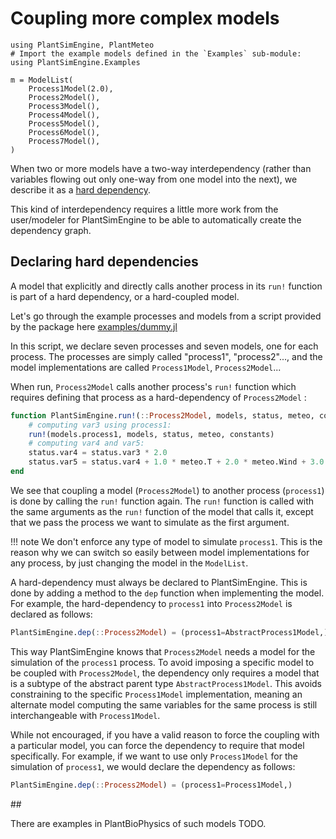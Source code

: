 # Coupling more complex models

```@setup usepkg
using PlantSimEngine, PlantMeteo
# Import the example models defined in the `Examples` sub-module:
using PlantSimEngine.Examples

m = ModelList(
    Process1Model(2.0), 
    Process2Model(),
    Process3Model(),
    Process4Model(),
    Process5Model(),
    Process6Model(),
    Process7Model(),
)
```

When two or more models have a two-way interdependency (rather than variables flowing out only one-way from one model into the next), we describe it as a [hard dependency](TODO).

This kind of interdependency requires a little more work from the user/modeler for PlantSimEngine to be able to automatically create the dependency graph.

## Declaring hard dependencies

A model that explicitly and directly calls another process in its `run!` function is part of a hard dependency, or a hard-coupled model. 

Let's go through the example processes and models from a script provided by the package here [examples/dummy.jl](https://github.com/VirtualPlantLab/PlantSimEngine.jl/blob/main/examples/dummy.jl)

In this script, we declare seven processes and seven models, one for each process. The processes are simply called "process1", "process2"..., and the model implementations are called `Process1Model`, `Process2Model`...

When run, `Process2Model` calls another process's `run!` function which requires defining that process as a hard-dependency of `Process2Model` :

```julia
function PlantSimEngine.run!(::Process2Model, models, status, meteo, constants, extra)
    # computing var3 using process1:
    run!(models.process1, models, status, meteo, constants)
    # computing var4 and var5:
    status.var4 = status.var3 * 2.0
    status.var5 = status.var4 + 1.0 * meteo.T + 2.0 * meteo.Wind + 3.0 * meteo.Rh
end
```

We see that coupling a model (`Process2Model`) to another process (`process1`) is done by calling the `run!` function again. The `run!` function is called with the same arguments as the `run!` function of the model that calls it, except that we pass the process we want to simulate as the first argument.

!!! note
    We don't enforce any type of model to simulate `process1`. This is the reason why we can switch so easily between model implementations for any process, by just changing the model in the `ModelList`.

A hard-dependency must always be declared to PlantSimEngine. This is done by adding a method to the `dep` function when implementing the model. For example, the hard-dependency to `process1` into `Process2Model` is declared as follows:

```julia
PlantSimEngine.dep(::Process2Model) = (process1=AbstractProcess1Model,)
```

This way PlantSimEngine knows that `Process2Model` needs a model for the simulation of the `process1` process. To avoid imposing a specific model to be coupled with `Process2Model`, the dependency only requires a model that is a subtype of the abstract parent type `AbstractProcess1Model`. This avoids constraining to the specific `Process1Model` implementation, meaning an alternate model computing the same variables for the same process is still interchangeable with `Process1Model`.

While not encouraged, if you have a valid reason to force the coupling with a particular model, you can force the dependency to require that model specifically. For example, if we want to use only `Process1Model` for the simulation of `process1`, we would declare the dependency as follows:

```julia
PlantSimEngine.dep(::Process2Model) = (process1=Process1Model,)
```

## 

There are examples in PlantBioPhysics of such models TODO. 